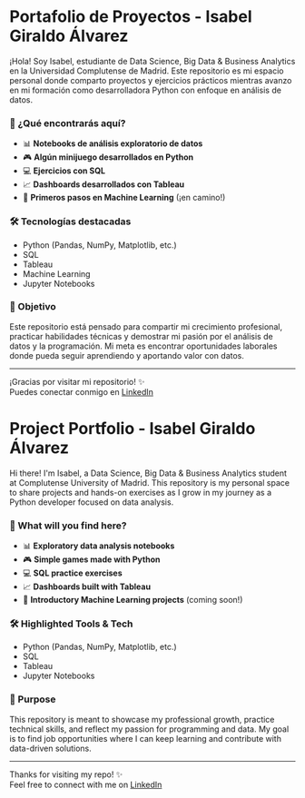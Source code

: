 # Portafolio de Proyectos - Isabel Giraldo Álvarez

¡Hola! Soy Isabel, estudiante de Data Science, Big Data & Business Analytics en la Universidad Complutense de Madrid. Este repositorio es mi espacio personal donde comparto proyectos y ejercicios prácticos mientras avanzo en mi formación como desarrolladora Python con enfoque en análisis de datos.

### 📌 ¿Qué encontrarás aquí?

- 📊 **Notebooks de análisis exploratorio de datos**  
- 🎮 **Algún minijuego desarrollados en Python**  
- 💻 **Ejercicios con SQL**  
- 📈 **Dashboards desarrollados con Tableau**  
- 🤖 **Primeros pasos en Machine Learning** (¡en camino!)

### 🛠️ Tecnologías destacadas

- Python (Pandas, NumPy, Matplotlib, etc.)
- SQL
- Tableau
- Machine Learning
- Jupyter Notebooks

### 🎯 Objetivo

Este repositorio está pensado para compartir mi crecimiento profesional, practicar habilidades técnicas y demostrar mi pasión por el análisis de datos y la programación. Mi meta es encontrar oportunidades laborales donde pueda seguir aprendiendo y aportando valor con datos.

---

¡Gracias por visitar mi repositorio! ✨  
Puedes conectar conmigo en [LinkedIn](https://www.linkedin.com/in/isabel-giraldo-%C3%A1lvarez-/)


# Project Portfolio - Isabel Giraldo Álvarez

Hi there! I'm Isabel, a Data Science, Big Data & Business Analytics student at Complutense University of Madrid. This repository is my personal space to share projects and hands-on exercises as I grow in my journey as a Python developer focused on data analysis.

### 📌 What will you find here?

- 📊 **Exploratory data analysis notebooks**  
- 🎮 **Simple games made with Python**  
- 💻 **SQL practice exercises**  
- 📈 **Dashboards built with Tableau**  
- 🤖 **Introductory Machine Learning projects** (coming soon!)

### 🛠️ Highlighted Tools & Tech

- Python (Pandas, NumPy, Matplotlib, etc.)
- SQL
- Tableau
- Jupyter Notebooks

### 🎯 Purpose

This repository is meant to showcase my professional growth, practice technical skills, and reflect my passion for programming and data. My goal is to find job opportunities where I can keep learning and contribute with data-driven solutions.

---

Thanks for visiting my repo! ✨  
Feel free to connect with me on [LinkedIn](https://www.linkedin.com/in/isabel-giraldo-%C3%A1lvarez-/)
